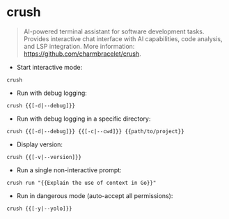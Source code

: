 # crush

> AI-powered terminal assistant for software development tasks.
> Provides interactive chat interface with AI capabilities, code analysis, and LSP integration.
> More information: <https://github.com/charmbracelet/crush>.

- Start interactive mode:

`crush`

- Run with debug logging:

`crush {{[-d|--debug]}}`

- Run with debug logging in a specific directory:

`crush {{[-d|--debug]}} {{[-c|--cwd]}} {{path/to/project}}`

- Display version:

`crush {{[-v|--version]}}`

- Run a single non-interactive prompt:

`crush run "{{Explain the use of context in Go}}"`

- Run in dangerous mode (auto-accept all permissions):

`crush {{[-y|--yolo]}}`
